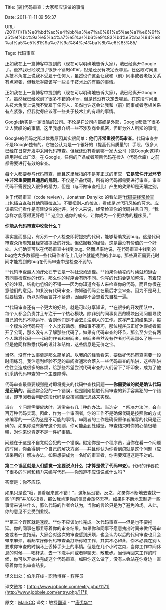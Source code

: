 Title: [转]代码审查：大家都应该做的事情

Date: 2011-11-11 09:56:37

URL: /2011/11/11/%e8%bd%ac%e4%bb%a3%e7%a0%81%e5%ae%a1%e6%9f%a5%ef%bc%9a%e5%a4%a7%e5%ae%b6%e9%83%bd%e5%ba%94%e8%af%a5%e5%81%9a%e7%9a%84%e4%ba%8b%e6%83%85/

Tags: 代码审查

正如我在上一篇博客中提到的（现在可以明确地告诉大家），我已经离开Google了。虽然我已经收到了很多不错的offer，但是还没有决定去哪里。在这段时间里从技术角度上说我不受雇于任何人，虽然也许这会让我和（前）同事或者老板关系有点紧张，但我觉得应该写一些关于技术上的有趣的事情。

正如我在上一篇博客中提到的（现在可以明确地告诉大家），我已经离开Google了。虽然我已经收到了很多不错的offer，但是还没有决定去哪里。在这段时间里从技术角度上说我不受雇于任何人，虽然也许这会让我和（前）同事或者老板关系有点紧张，但我觉得应该写一些关于技术上的有趣的事情。  

 Google确实是一家很酷的公司。不论是在公司内部或是外部，Google都做了很多让人赞叹的的事情。这里我想介绍一些不涉及商业机密，但鲜为外人所知的事情。   

 Google的代码之所以优秀原因其实很简单：**他们非常重视代码审查**。代码审查并不是Google独有的，它被公认为是一个很好的（提高代码质量的）手段，很多人已经在日常开发中采用代码审查。但我还没有看到哪一家大公司（像Google这样）应用得如此广泛。在 Google，任何的产品或者项目代码在检入（代码仓库）之前都需要进行有效的审查。   

 每个人都要参与代码审查，而且这里我指的不是非正式的审查：**它是软件开发环节中非常重要而且通用的规则**。不仅是产品代码，所有的代码都需要进行审查。审查代码不需要投入很多的精力，但是（与不做审查相比）产生的效果却是天壤之别。   

 关于代码审查（code review），Jonathan Danylko 的看法是“[代码要经常检查（包括自查和其他同事检查）](http://www.jobbole.com/entry.php/322)。不要把别人的检查，看成是对代码风格的苛求。应该把它们看作是有建设性的批评。对个人来说，经常检查你的代码并且自问，“我怎样才能写得更好呢？” 这会加速你的成长，让你成为一个更优秀的程序员。”   

**你能从代码审查中收获什么？**   

 事实显而易见，有另外一个人检查即将提交的代码，能够帮助找到bug。这是代码审查众所周知且经常被提及的好处。但依据我的经验，这是最没有价值的一个好处。人们确实可以在代码审查中找到bug。然而坦率地说，在代码审查中找到的bug绝大多数都是一些代码作者花上几分钟就能找到的小bug。那些真正需要花时间才能找到的bug在代码审查中是检查不到的。   

**代码审查最大的好处在于它是一种社交的途径。**如果你编程的时候就知道会有同事检查你的代码，那么你的程序会有所不同。你写的代码会更加整洁，有着较好的注释，结构也组织的不错——因为你知道会有人来检查你的代码，而且你很在意他们的意见。如果没有代码审查，你知道代码会在最后才会审查。因为不是马上就要检查，所以对你而言并不紧迫，因而你不会想着先自检一遍。   

**代码审查还有一个更大的好处，就是可以分享知识。**在很多的开发团队中，每个人都会负责并且专注于一个核心模块。除非别的同事负责的模块出现问题导致自己的代码不能运行，否则他们是不会去关注别人的工作。这样产生的结果是，每一个模块的代码只有一个人比较熟悉。假如事不凑巧，那位程序员正好休假或者离开了公司，那么没有人了解那些代码了。如果有代码审查的环节，那么至少会有两个人熟悉代码——代码的作者和审阅者。审阅者虽然没有作者对代码那么了解——但是他同样熟悉代码的设计和结构，这些信息是无价之宝。   

 当然，没有什么事情是那么简单的。以我的的经验看来，要做好代码审查需要一段时间练习。我注意到经验不足的审阅者通常会落入一些代码审查的陷阱，这些陷阱往往会造成很多的麻烦，给那些希望尝试代码审查的人们留下了坏印象，成为了他们采纳代码审查的一个主要障碍。   

 代码审查最重要规则是对即将提交的代码中查找问题——**你需要做的就是确认代码是正确的**。而通常会犯的一个错误，也是刚刚接触代码审查的新手容易犯的一个错误，即审阅者会判断这段代码是否按照自己思路来实现。   

 当有一个问题需要解决时，通常会有几十种的办法。当选定一个解决方法时，会有百万种代码实现。因此，作为一个审阅者，你的工作不是确保代码是按照你的方式来编写的——因为这是不可能的事情。审阅者的工作是确保原作者编写的代码是正确的。如果你没有遵守这个规则，你可能会到处碰壁，审查结束时你的心情很糟糕，对你来说肯定不是一件好事情。   

 问题在于这是不自觉就会犯的一个错误。假定你是一个程序员，当你在看一个问题的时候，你会得到一个自己的解决方案——并且你认为你看到的就是这个问题（应该采用的）解决办法。如果想要成为一名好的审查者，你需要知道这是不对的。   

**第二个误区就是人们感觉一定要说点什么（才算是做了代码审查）**。代码的作者花了很多的时间和精力来编写代码——你难道不应该说点什么吗？   

 答案是：你不应该。   

 如果只是说“哦，这看起来这不错！”，这永远没错。反之，如果你不断地去查找一些“问题”并加以指责，那么我肯定你的信誉会荡然无存。如果你不断地去制造一些事情来说些什么，那么代码的作者会认为，当你的言论只是为了避免冷场。从此，你的意见不会受到重视。   

**第三个误区就是速度。**你不应该匆忙完成一次代码审查——但是也不要拖延。你的同事在那里等着你的审查结果。如果你和同事不愿意抽出时间来做代码审查或者一直拖延，大家会对这次的审查感到厌烦，也会认为以后的代码审查也只会带来麻烦。看起来好像代码审查会打断你的工作，其实不必如此。你不必要在别人要求你审查的时候马上丢掉手头上的事情。但是在几个小时之内，当你工作中间休息的时候——喝杯茶，去一下洗手间或者聊聊天，散散步。当你再回来工作的时候，你可以开始并完成这个代码审查。如果你这么做了，没有人会站在你身边一直等着你给出审查结果。   

 译文出处：[伯乐](http://www.jobbole.com/)在线 - [职场](http://www.jobbole.com/blog.php)[博客](http://www.jobbole.com/blog.php/287) - [程序员](http://www.jobbole.com/blog.php/287)   

 译文链接：[http://www.jobbole.com/entry.php/1171](http://www.jobbole.com/entry.php/1171)   

 原文：[MarkCC](http://scientopia.org/blogs/goodmath/2011/07/06/things-everyone-should-do-code-review/) 译文：敏捷[翻译](http://www.jobbole.com/blog.php/413) - **[唐尤华**](http://www.jobbole.com/member.php/3001-%E5%94%90%E5%B0%A4%E5%8D%8E)